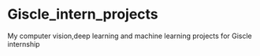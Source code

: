 # Giscle_intern_projects
My computer vision,deep learning and machine learning projects for Giscle internship
